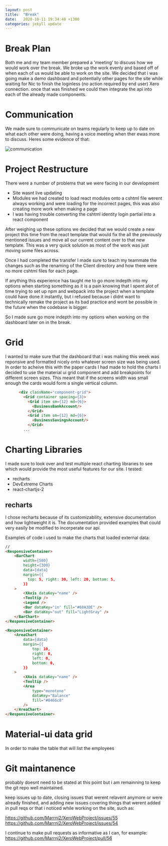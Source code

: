 ```yaml
---
layout: post
title:  "Break"
date:   2020-10-11 19:34:48 +1300
categories: jekyll update
---
```


# Break Plan

Both me and my team member prepared a 'meeting' to discuss how we would work over the break. We broke up the work evenly and based off of when each of us would be able to work on the site. We decided that i was going make a demo dashboard and potentially other pages for the site while waiting for Nic to finish the loginless (no action required by end user) Xero connection. once that was finished we could then integrate the api into each of the already made components.

# Communication

We made sure to communicate on teams regularly to keep up to date on what each other were doing, having a voice meeting when ther ewas more to discuss. Heres some evidence of that:

![communication](/Jamie-Horrell-BIT-Project/images/S2/break-communication.PNG)

# Project Restructure

There were a number of problems that we were facing in our development
- Site wasnt live updating
- Modules we had created to load react modules onto a cshtml file werent always working and were loading for the incorrect pages, this was also creating more work when making a page
- I was having trouble converting the cshtml identity login partial into a react component

After weighing up these options we decided that we would create a new project this time from the react template that would fix the all the previously mentioned issues and move all our current content over to that new template. This was a very quick solution as most of the work was just moving some files across.

Once I had completed the transfer I made sure to teach my teammate the changes such as the renaming of the Client directory and how there were no more cshtml files for each page.

If anything this experience has taught me to go more indepth into my options when starting something as it is a pain knowing that I spent alot of time trying to set up npm and webpack into the project when a template could have done it instantly, but i refused because i didnt want to technically remake the project as its bad practice and wont be possible in the future when the codebase is bigger.

So I made sure go more indepth into my options when working on the dashboard later on in the break.

# Grid

I wanted to make sure that the dashboard that i was making this week was reponsive and formatted nicely onto whatever screen size was being used. In order to acheive this with the paper cards I had made to hold the charts I decided to use the material ui grid component and add breakpoints for different screen sizes. This meant that if the screens width was small enough the cards would form a single vertical column. 

```html
      <div className="component-grid">
        <Grid container spacing={3}>
          <Grid item sm={12} md={6}>
            <BusinessBankAccount/>
          </Grid>
          <Grid item sm={12} md={6}>
            <BusinessSavingsAccount/>
          </Grid>
        ...
```

# Charting Libraries

I made sure to look over and test multiple react charting libraries to see which would provide the most useful features for our site. I tested:

- recharts
- DevExtreme Charts
- react-chartjs-2

## recharts

I chose recharts because of its customizability, extensive documentation and how lightweight it is. The documentation provided examples that could very easily be modified to incorperate our api.

Examples of code i used to make the charts that loaded external data:

```html
//
<ResponsiveContainer>
    <BarChart
        width={500}
        height={300}
        data={data}
        margin={{
          top: 5, right: 30, left: 20, bottom: 5,
        }}
    >
        <XAxis dataKey="name" />
        <Tooltip />
        <Legend />
        <Bar dataKey="in" fill="#68A3DE" />
        <Bar dataKey="out" fill="LightGray" />
    </BarChart>
</ResponsiveContainer>

<ResponsiveContainer>
    <AreaChart
        data={data}
        margin={{
            top: 10,
            right: 0,
            left: 0,
            bottom: 0,
        }}
    >
        <XAxis dataKey="name" />
        <Tooltip />
        <Area
            type="monotone"
            dataKey="Balance"
            fill="#0466c8"
        />
    </AreaChart>
</ResponsiveContainer>
```

# Material-ui data grid

In order to make the table that will list the employees 

# Git maintanence

probably doesnt need to be stated at this point but i am remainning to keep the git repo well maintained.

keep issues up to date, closing issues that werent relavent anymore or were already finished, and adding new issues covering things that werent added in pull reqs or that i noticed while working on the site, such as:

https://github.com/Marrnj2/XeroWebProject/issues/55
https://github.com/Marrnj2/XeroWebProject/issues/54

I continue to make pull requests as informative as I can, for example:
https://github.com/Marrnj2/XeroWebProject/pull/56